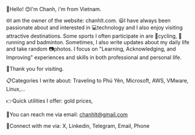 👋Hello!
😊I'm Chanh, i'm from Vietnam. 

🌐I am the owner of the website: chanhlt.com.
😃I have always been passionate about and interested in 💻technology and I also enjoy visiting attractive destinations.
Some sports I often participate in are 🚴cycling, 🏃running and badminton. 
Sometimes, I also write updates about my daily life and take random 📷photos. I focus on "Learning, Acknowledging, and Improving" experiences and skills in both professional and personal life. 

👏Thank you for visiting.

📋Categories I write about: Traveling to Phú Yên, Microsoft, AWS, VMware, Linux,...

👉Quick utilities I offer: gold prices,

📧You can reach me via email: chanhlt@gmail.com 

💁Connect with me via: X, Linkedin, Telegram, Email, Phone


